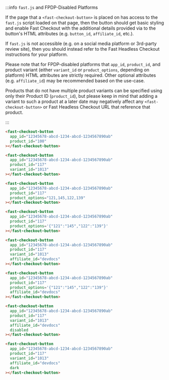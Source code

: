 :::info `fast.js` and FPDP-Disabled Platforms

If the page that a `<fast-checkout-button>` is placed on has access to the `fast.js` script loaded on that page, then the button should get basic styling and enable Fast Checkout with the additional details provided via to the button's HTML attributes (e.g. `button_id`, `affiliate_id`, etc.).

If `fast.js` is not accessible (e.g. on a social media platform or 3rd-party review site), then you should instead refer to the Fast Headless Checkout instructions for your platform.

Please note that for FPDP-disabled platforms that `app_id`, `product_id`, and product variant (either `variant_id` or `product_options`, depending on platform) HTML attributes are strictly required. Other optional attributes (e.g. `affiliate_id`) may be recommended based on the use-case.

Products that do not have multiple product variants can be specified using only their Product ID (`product_id`), but please keep in mind that adding a variant to such a product at a later date may negatively affect any `<fast-checkout-button>` or Fast Headless Checkout URL that reference that product.

:::

```html Basic Product Button (SINGLE VARIANT PRODUCTS ONLY)
<fast-checkout-button
  app_id="12345678-abcd-1234-abcd-1234567890ab"
  product_id="100"
></fast-checkout-button>
```

```html Basic Variant Button (variant or product options required depending on platform)
<fast-checkout-button
  app_id="12345678-abcd-1234-abcd-1234567890ab"
  product_id="117"
  variant_id="1013"
></fast-checkout-button>
```

```html Basic Variant Button via comma-separated product options (variant or product options required depending on platform)
<fast-checkout-button
  app_id="12345678-abcd-1234-abcd-1234567890ab"
  product_id="117"
  product_options="121,145,122,139"
></fast-checkout-button>
```

```html Button with JSON product options (variant or product options required depending on platform)
<fast-checkout-button
  app_id="12345678-abcd-1234-abcd-1234567890ab"
  product_id="117"
  product_options='{"121":"145","122":"139"}'
></fast-checkout-button>
```

```html Basic Variant Button with Affiliate ID
<fast-checkout-button
  app_id="12345678-abcd-1234-abcd-1234567890ab"
  product_id="117"
  variant_id="1013"
  affiliate_id="devdocs"
></fast-checkout-button>
```

```html Button with Product Options and Affiliate ID
<fast-checkout-button
  app_id="12345678-abcd-1234-abcd-1234567890ab"
  product_id="117"
  product_options='{"121":"145","122":"139"}'
  affiliate_id="devdocs"
></fast-checkout-button>
```

```html Disabled Button
<fast-checkout-button
  app_id="12345678-abcd-1234-abcd-1234567890ab"
  product_id="117"
  variant_id="1013"
  affiliate_id="devdocs"
  disabled
></fast-checkout-button>
```

```html Dark Theme Button
<fast-checkout-button
  app_id="12345678-abcd-1234-abcd-1234567890ab"
  product_id="117"
  variant_id="1013"
  affiliate_id="devdocs"
  dark
></fast-checkout-button>
```
